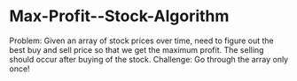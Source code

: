 # Max-Profit--Stock-Algorithm
Problem: Given an array of stock prices over time,
need to figure out the best buy and sell price so that we get the maximum profit.
The selling should occur after buying of the stock.
Challenge: Go through the array only once!
